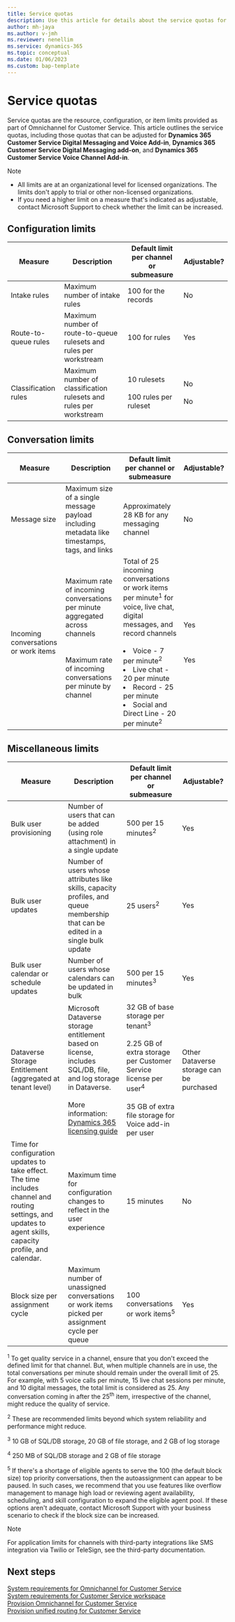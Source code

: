 ```yaml
---
title: Service quotas 
description: Use this article for details about the service quotas for unified routing and omnichannel implementations. 
author: mh-jaya 
ms.author: v-jmh 
ms.reviewer: nenellim 
ms.service: dynamics-365 
ms.topic: conceptual 
ms.date: 01/06/2023
ms.custom: bap-template 
---
```


# Service quotas

Service quotas are the resource, configuration, or item limits provided as part of Omnichannel for Customer Service. This article outlines the service quotas, including those quotas that can be adjusted for **Dynamics 365 Customer Service Digital Messaging and Voice Add-in**, **Dynamics 365 Customer Service Digital Messaging add-on**, and **Dynamics 365 Customer Service Voice Channel Add-in**. 

> [!NOTE]
> - All limits are at an organizational level for licensed organizations. The limits don't apply to trial or other non-licensed organizations.
> - If you need a higher limit on a measure that's indicated as adjustable, contact Microsoft Support to check whether the limit can be increased.

## Configuration limits


| Measure       | Description   |  Default limit per channel or submeasure |   Adjustable?  |
|------------ | -----------| --------------------| -----------|
| Intake rules  | Maximum number of intake rules | 100 for the records | No |
| Route-to-queue rules | Maximum number of route-to-queue rulesets and rules per workstream   | 100 for rules|  Yes  |  
| Classification rules  |  Maximum number of classification rulesets and rules per workstream|  10 rulesets  <br><br> 100 rules per ruleset  |  No <br><br> No |

## Conversation limits

| Measure          | Description   | Default limit per channel or submeasure|   Adjustable?  |
|------------      | -----------   | ----------------   | -----------   |
| Message size     | Maximum size of a single message payload including metadata like timestamps, tags, and links   |    Approximately 28 KB for any messaging channel | No   |
| Incoming conversations or work items  |  Maximum rate of incoming conversations per minute aggregated across channels <br><br><br>Maximum rate of incoming conversations per minute by channel <br><br> |  Total of 25 incoming conversations or work items per minute<sup>1</sup> for voice, live chat, digital messages, and record channels <br><br> <li> Voice - 7 per minute<sup>2</sup> <li> Live chat - 20 per minute  <li> Record - 25 per minute<li> Social and Direct Line - 20 per minute<sup>2</sup>  | Yes <br><br><br><br> Yes <br>    |

## Miscellaneous limits

| Measure    | Description   | Default limit per channel or submeasure |   Adjustable? |
|------------   | -----------      |----------      | -----------       |
| Bulk user provisioning  | Number of users that can be added (using role attachment) in a single update |   500 per 15 minutes<sup>2</sup> |  Yes   |
| Bulk user updates  |  Number of users whose attributes like skills, capacity profiles, and queue membership that can be edited in a single bulk update   |    25 users<sup>2</sup>  | Yes   |
| Bulk user calendar or schedule updates  | Number of users whose calendars can be updated in bulk  |  500 per 15 minutes<sup>3</sup>   | Yes   |
| Dataverse Storage Entitlement (aggregated at tenant level)  |  Microsoft Dataverse storage entitlement based on license, includes SQL/DB, file, and log storage in Dataverse. <br><br>More information: [Dynamics 365 licensing guide](https://go.microsoft.com/fwlink/p/?LinkId=866544) |  32 GB of base storage per tenant<sup>3</sup><br><br>2.25 GB of extra storage per Customer Service license per user<sup>4</sup><br><br>35 GB of extra file storage for Voice add-in per user<br>| Other Dataverse storage can be purchased     |
| Time for configuration updates to take effect. The time includes channel and routing settings, and updates to agent skills, capacity profile, and calendar.  | Maximum time for configuration changes to reflect in the user experience |   15 minutes |    No  |
| Block size per assignment cycle | Maximum number of unassigned conversations or work items picked per assignment cycle per queue | 100 conversations or work items<sup>5</sup>   |  Yes  |

<sup>1</sup> To get quality service in a channel, ensure that you don't exceed the defined limit for that channel. But, when multiple channels are in use, the total conversations per minute should remain under the overall limit of 25. For example, with 5 voice calls per minute, 15 live chat sessions per minute, and 10 digital messages, the total limit is considered as 25. Any conversation coming in after the 25<sup>th</sup> item, irrespective of the channel, might reduce the quality of service.

<sup>2</sup> These are recommended limits beyond which system reliability and performance might reduce. 

<sup>3</sup> 10 GB of SQL/DB storage, 20 GB of file storage, and 2 GB of log storage  

<sup>4</sup> 250 MB of SQL/DB storage and 2 GB of file storage 

<sup>5</sup> If there's a shortage of eligible agents to serve the 100 (the default block size) top priority conversations, then the autoassignment can appear to be paused. In such cases, we recommend that you use features like overflow management to manage high load or reviewing agent availability, scheduling, and skill configuration to expand the eligible agent pool. If these options aren't adequate, contact Microsoft Support with your business scenario to check if the block size can be increased. 

> [!NOTE]
> For application limits for channels with third-party integrations like SMS integration via Twilio or TeleSign, see the third-party documentation.

## Next steps

[System requirements for Omnichannel for Customer Service](system-requirements-omnichannel.md)  
[System requirements for Customer Service workspace](customer-service-workspace-system-requirements.md)  
[Provision Omnichannel for Customer Service](omnichannel-provision-license.md)  
[Provision unified routing for Customer Service](provision-unified-routing.md)  

